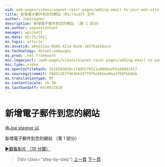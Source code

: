 ```yaml
---
uid: web-pages/videos/aspnet-razor-pages/adding-email-to-your-web-site
title: 新增電子郵件到您的網站 |Microsoft 文件
author: JoeStagner
description: 新增電子郵件到您的網站 （第 1 部分）
ms.author: aspnetcontent
manager: wpickett
ms.date: 02/25/2011
ms.topic: article
ms.assetid: a0eb31aa-068b-4214-8a2b-16576a616aca
ms.technology: dotnet-webpages
ms.prod: .net-framework
msc.legacyurl: /web-pages/videos/aspnet-razor-pages/adding-email-to-your-web-site
msc.type: video
ms.openlocfilehash: 2516503658c178d5579311a9866edf61688d1427
ms.sourcegitcommit: f8852267f463b62d7f975e56bea9aa3f68fbbdeb
ms.translationtype: MT
ms.contentlocale: zh-TW
ms.lasthandoff: 04/06/2018
---
```

<a name="adding-email-to-your-web-site"></a>新增電子郵件到您的網站
====================
由[Joe stagner 以](https://github.com/JoeStagner)

新增電子郵件到您的網站 （第 1 部分）

[&#9654;觀看影片 （10 分鐘）](https://channel9.msdn.com/Blogs/ASP-NET-Site-Videos/adding-email-to-your-web-site)

> [!div class="step-by-step"]
> [上一頁](working-with-video.md)
> [下一頁](adding-search-to-your-web-site.md)
